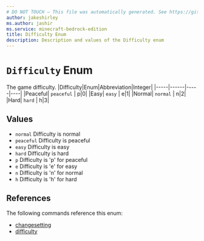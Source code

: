 ```yaml
---
# DO NOT TOUCH — This file was automatically generated. See https://github.com/mojang/minecraftapidocsgenerator to modify descriptions, examples, etc.
author: jakeshirley
ms.author: jashir
ms.service: minecraft-bedrock-edition
title: Difficulty Enum
description: Description and values of the Difficulty enum
---
```

# `Difficulty` Enum
The game difficulty.
|Difficulty|Enum|Abbreviation|Integer|
|-----|------|-----|----|
|Peaceful| `peaceful` | p|0|
|Easy| `easy` | e|1|
|Normal| `normal` | n|2|
|Hard| `hard` | h|3|

## Values
- `normal`
Difficulty is normal
- `peaceful`
Difficulty is peaceful
- `easy`
Difficulty is easy
- `hard`
Difficulty is hard
- `p`
Difficulty is 'p' for peaceful
- `e`
Difficulty is 'e' for easy
- `n`
Difficulty is 'n' for normal
- `h`
Difficulty is 'h' for hard

## References
The following commands reference this enum:
- [changesetting](../commands/changesetting.md)
- [difficulty](../commands/difficulty.md)
